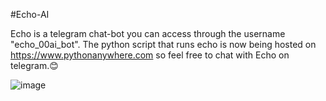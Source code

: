 # E c h o - A I

Echo is a telegram chat-bot you can access through the username "echo_00ai_bot". The python script that runs echo is now being hosted on https://www.pythonanywhere.com so feel free to chat with Echo on telegram.😊


![image](https://github.com/user-attachments/assets/2a3346a9-f043-4a5c-a4b9-a550fe03bb1b)

 
 
